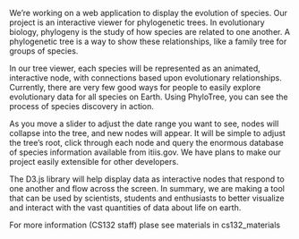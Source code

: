 We’re working on a web application to display the evolution of species. Our project is an interactive viewer for phylogenetic trees. In evolutionary biology, phylogeny is the study of how species are related to one another. A phylogenetic tree is a way to show these relationships,  like a family tree for groups of species. 

In our tree viewer, each species will be represented as an animated, interactive node, with connections based upon evolutionary relationships. Currently, there are very few good ways for people to easily explore evolutionary data for all species on Earth. Using PhyloTree, you can see the process of species discovery in action.

As you move a slider to adjust the date range you want to see, nodes will collapse into the tree, and new nodes will appear. It will be simple to adjust the tree’s root, click through each node and query the enormous database of species information available from itiis.gov. We have plans to make our project easily extensible for other developers. 

The D3.js library will help display data as interactive nodes that respond to one another and flow across the screen. In summary, we are making a tool that can be used by scientists, students and enthusiasts to better visualize and interact with the vast quantities of data about life on earth.


For more information (CS132 staff) plase see materials in cs132_materials
